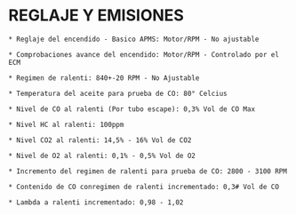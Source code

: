 
# REGLAJE Y EMISIONES

    * Reglaje del encendido - Basico APMS: Motor/RPM - No ajustable
    
    * Comprobaciones avance del encendido: Motor/RPM - Controlado por el ECM
    
    * Regimen de ralenti: 840+-20 RPM - No Ajustable
    
    * Temperatura del aceite para prueba de CO: 80° Celcius
    
    * Nivel de CO al ralenti (Por tubo escape): 0,3% Vol de CO Max 
    
    * Nivel HC al ralenti: 100ppm

    * Nivel CO2 al ralenti: 14,5% - 16% Vol de CO2

    * Nivel de O2 al ralenti: 0,1% - 0,5% Vol de O2

    * Incremento del regimen de ralenti para prueba de CO: 2800 - 3100 RPM

    * Contenido de CO conregimen de ralenti incrementado: 0,3# Vol de CO

    * Lambda a ralenti incrementado: 0,98 - 1,02
